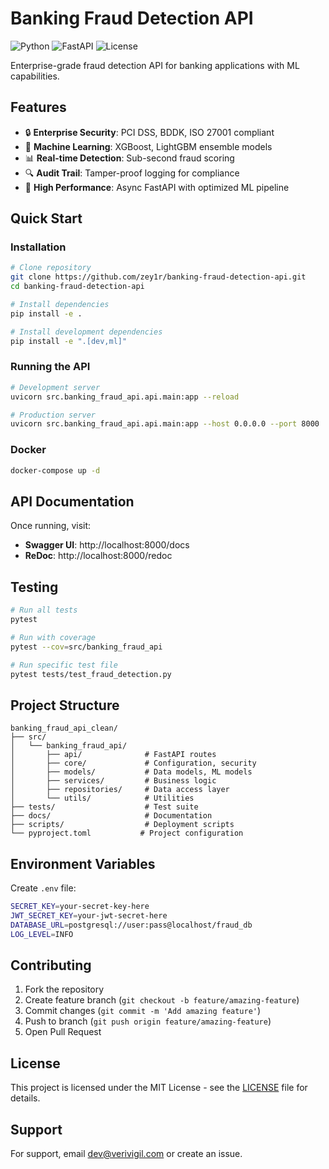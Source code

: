 # Banking Fraud Detection API

![Python](https://img.shields.io/badge/python-v3.9+-blue.svg)
![FastAPI](https://img.shields.io/badge/FastAPI-0.104+-green.svg)
![License](https://img.shields.io/badge/license-MIT-blue.svg)

Enterprise-grade fraud detection API for banking applications with ML capabilities.

## Features

- 🔒 **Enterprise Security**: PCI DSS, BDDK, ISO 27001 compliant
- 🤖 **Machine Learning**: XGBoost, LightGBM ensemble models
- 📊 **Real-time Detection**: Sub-second fraud scoring
- 🔍 **Audit Trail**: Tamper-proof logging for compliance
- 🚀 **High Performance**: Async FastAPI with optimized ML pipeline

## Quick Start

### Installation

```bash
# Clone repository
git clone https://github.com/zey1r/banking-fraud-detection-api.git
cd banking-fraud-detection-api

# Install dependencies
pip install -e .

# Install development dependencies
pip install -e ".[dev,ml]"
```

### Running the API

```bash
# Development server
uvicorn src.banking_fraud_api.api.main:app --reload

# Production server
uvicorn src.banking_fraud_api.api.main:app --host 0.0.0.0 --port 8000
```

### Docker

```bash
docker-compose up -d
```

## API Documentation

Once running, visit:
- **Swagger UI**: http://localhost:8000/docs
- **ReDoc**: http://localhost:8000/redoc

## Testing

```bash
# Run all tests
pytest

# Run with coverage
pytest --cov=src/banking_fraud_api

# Run specific test file
pytest tests/test_fraud_detection.py
```

## Project Structure

```
banking_fraud_api_clean/
├── src/
│   └── banking_fraud_api/
│       ├── api/              # FastAPI routes
│       ├── core/             # Configuration, security
│       ├── models/           # Data models, ML models
│       ├── services/         # Business logic
│       ├── repositories/     # Data access layer
│       └── utils/            # Utilities
├── tests/                    # Test suite
├── docs/                     # Documentation
├── scripts/                  # Deployment scripts
└── pyproject.toml           # Project configuration
```

## Environment Variables

Create `.env` file:

```bash
SECRET_KEY=your-secret-key-here
JWT_SECRET_KEY=your-jwt-secret-here
DATABASE_URL=postgresql://user:pass@localhost/fraud_db
LOG_LEVEL=INFO
```

## Contributing

1. Fork the repository
2. Create feature branch (`git checkout -b feature/amazing-feature`)
3. Commit changes (`git commit -m 'Add amazing feature'`)
4. Push to branch (`git push origin feature/amazing-feature`)
5. Open Pull Request

## License

This project is licensed under the MIT License - see the [LICENSE](LICENSE) file for details.

## Support

For support, email dev@verivigil.com or create an issue.
